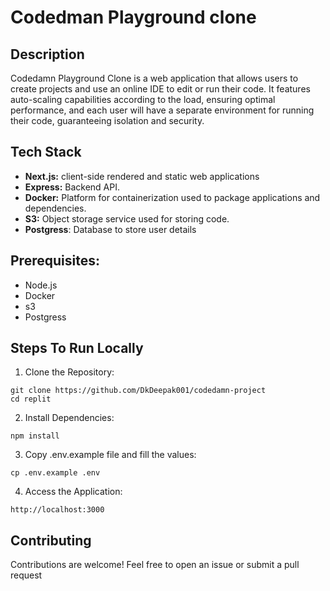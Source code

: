 
# Codedman Playground clone

## Description
Codedamn Playground Clone is a web application that allows users to create projects and use an online IDE to edit or run their code. It features auto-scaling capabilities according to the load, ensuring optimal performance, and each user will have a separate environment for running their code, guaranteeing isolation and security.


## Tech Stack

- **Next.js:** client-side rendered and static web applications
- **Express:**  Backend API.
- **Docker:** Platform for containerization used to package applications and dependencies.
- **S3:** Object storage service used for storing code.
- **Postgress**: Database to store user details 


## Prerequisites:
- Node.js 
- Docker 
- s3 
- Postgress

## Steps To Run Locally
1. Clone the Repository:
```
git clone https://github.com/DkDeepak001/codedamn-project
cd replit
```
2. Install Dependencies:
```
npm install
```
 
3. Copy .env.example file and fill  the values:
```
cp .env.example .env
```
4. Access the Application:
```
http://localhost:3000
```


## Contributing
Contributions are welcome! Feel free to open an issue or submit a pull request

